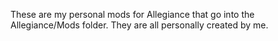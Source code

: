 These are my personal mods for Allegiance that go into the Allegiance/Mods folder.
They are all personally created by me.
